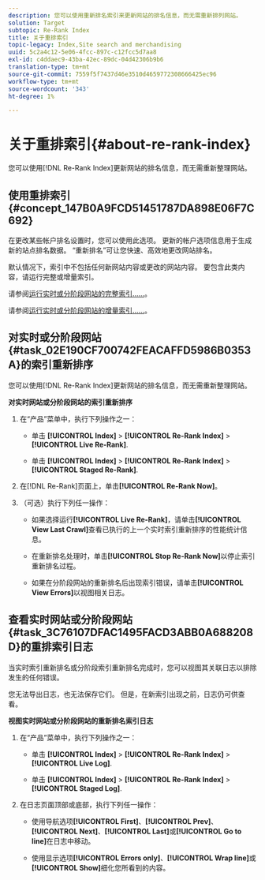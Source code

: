 ```yaml
---
description: 您可以使用重新排名索引来更新网站的排名信息，而无需重新排列网站。
solution: Target
subtopic: Re-Rank Index
title: 关于重排索引
topic-legacy: Index,Site search and merchandising
uuid: 5c2a4c12-5e06-4fcc-897c-c12fcc5d7aa8
exl-id: c4ddaec9-43ba-42ec-89dc-04d42306b9b6
translation-type: tm+mt
source-git-commit: 7559f5f7437d46e3510d4659772308666425ec96
workflow-type: tm+mt
source-wordcount: '343'
ht-degree: 1%

---
```


# 关于重排索引{#about-re-rank-index}

您可以使用[!DNL Re-Rank Index]更新网站的排名信息，而无需重新整理网站。

## 使用重排索引{#concept_147B0A9FCD51451787DA898E06F7C692}

在更改某些帐户排名设置时，您可以使用此选项。 更新的帐户选项信息用于生成新的站点排名数据。 “重新排名”可让您快速、高效地更改网站排名。

默认情况下，索引中不包括任何新网站内容或更改的网站内容。 要包含此类内容，请运行完整或增量索引。

请参阅[运行实时或分阶段网站的完整索引……](../c-about-index-menu/c-about-full-index.md#task_F7FE04D8A1654A7787FCCA31B45EB42D)。

请参阅[运行实时或分阶段网站的增量索引……](../c-about-index-menu/c-about-incremental-index.md#task_9BFB6157F3884B2FAECB7E0E9CA318CB)。

## 对实时或分阶段网站{#task_02E190CF700742FEACAFFD5986B0353A}的索引重新排序

您可以使用[!DNL Re-Rank Index]更新网站的排名信息，而无需重新整理网站。

**对实时网站或分阶段网站的索引重新排序**

1. 在“产品”菜单中，执行下列操作之一：

   * 单击 **[!UICONTROL Index]** > **[!UICONTROL Re-Rank Index]** > **[!UICONTROL Live Re-Rank]**.

   * 单击 **[!UICONTROL Index]** > **[!UICONTROL Re-Rank Index]** > **[!UICONTROL Staged Re-Rank]**.

1. 在[!DNL Re-Rank]页面上，单击&#x200B;**[!UICONTROL Re-Rank Now]**。
1. （可选）执行下列任一操作：

   * 如果选择运行&#x200B;**[!UICONTROL Live Re-Rank]**，请单击&#x200B;**[!UICONTROL View Last Crawl]**&#x200B;查看已执行的上一个实时索引重新排序的性能统计信息。

   * 在重新排名处理时，单击&#x200B;**[!UICONTROL Stop Re-Rank Now]**&#x200B;以停止索引重新排名过程。
   * 如果在分阶段网站的重新排名后出现索引错误，请单击&#x200B;**[!UICONTROL View Errors]**&#x200B;以视图相关日志。

## 查看实时网站或分阶段网站{#task_3C76107DFAC1495FACD3ABB0A688208D}的重排索引日志

当实时索引重新排名或分阶段索引重新排名完成时，您可以视图其关联日志以排除发生的任何错误。

您无法导出日志，也无法保存它们。 但是，在新索引出现之前，日志仍可供查看。

**视图实时网站或分阶段网站的重新排名索引日志**

1. 在“产品”菜单中，执行下列操作之一：

   * 单击 **[!UICONTROL Index]** > **[!UICONTROL Re-Rank Index]** > **[!UICONTROL Live Log]**.

   * 单击 **[!UICONTROL Index]** > **[!UICONTROL Re-Rank Index]** > **[!UICONTROL Staged Log]**.

1. 在日志页面顶部或底部，执行下列任一操作：

   * 使用导航选项&#x200B;**[!UICONTROL First]**、**[!UICONTROL Prev]**、**[!UICONTROL Next]**、**[!UICONTROL Last]**&#x200B;或&#x200B;**[!UICONTROL Go to line]**&#x200B;在日志中移动。

   * 使用显示选项&#x200B;**[!UICONTROL Errors only]**、**[!UICONTROL Wrap line]**&#x200B;或&#x200B;**[!UICONTROL Show]**&#x200B;细化您所看到的内容。
